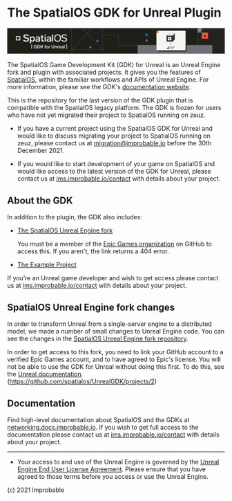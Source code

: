 # The SpatialOS GDK for Unreal Plugin

![](SpatialGDK/Documentation/spatialos-gdkforunreal-header.png)

The SpatialOS Game Development Kit (GDK) for Unreal is an Unreal Engine fork and plugin with associated projects. It gives you the features of [SpatialOS](https://networking.docs.improbable.io/spatialos-overview), within the familiar workflows and APIs of Unreal Engine. For more information, please see the GDK's [documentation website](https://networking.docs.improbable.io/gdk-for-unreal/).


This is the repository for the last version of the GDK plugin that is compatible with the SpatialOS legacy platform. The GDK is frozen for users who have not yet migrated their project to SpatialOS running on zeuz. 

* If you have a current project using the SpatialOS GDK for Unreal and would like to discuss migrating your project to SpatialOS running on zeuz, please contact us at migration@improbable.io before the 30th December 2021. 

* If you would like to start development of your game on SpatialOS and would like access to the latest version of the GDK for Unreal, please contact us at [ims.improbable.io/contact](https://ims.improbable.io/contact) with details about your project.

## About the GDK
In addition to the plugin, the GDK also includes:

* [The SpatialOS Unreal Engine fork](https://github.com/improbableio/UnrealEngine)

   You must be a member of the [Epic Games organization](https://github.com/EpicGames) on GitHub to access this. If you aren't, the link returns a 404 error.

* [The Example Project](https://github.com/spatialos/UnrealGDKExampleProject)

If you’re an Unreal game developer and wish to get access please contact us at [ims.improbable.io/contact](https://ims.improbable.io/contact) with details about your project.

## SpatialOS Unreal Engine fork changes
In order to transform Unreal from a single-server engine to a distributed model, we made a number of small changes to Unreal Engine code. You can see the changes in the [SpatialOS Unreal Engine fork repository](https://github.com/improbableio/UnrealEngine).

In order to get access to this fork, you need to link your GitHub account to a verified Epic Games account, and to have agreed to Epic's license. You will not be able to use the GDK for Unreal without doing this first. To do this, see the [Unreal documentation](https://www.unrealengine.com/en-US/ue4-on-github).
(https://github.com/spatialos/UnrealGDK/projects/2)


## Documentation
Find high-level documentation about SpatialOS and the GDKs at [networking.docs.improbable.io](networking.docs.improbable.io). If you wish to get full access to the documentation please contact us at [ims.improbable.io/contact](https://ims.improbable.io/contact) with details about your project.

------

* Your access to and use of the Unreal Engine is governed by the [Unreal Engine End User License Agreement](https://www.unrealengine.com/en-US/previous-versions/udk-licensing-resources?sessionInvalidated=true). Please ensure that you have agreed to those terms before you access or use the Unreal Engine.

(c) 2021 Improbable
